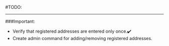 #TODO:

---

###Important:

- Verify that registered addresses are entered only once.:heavy_check_mark:
- Create admin command for adding/removing registered addresses.
